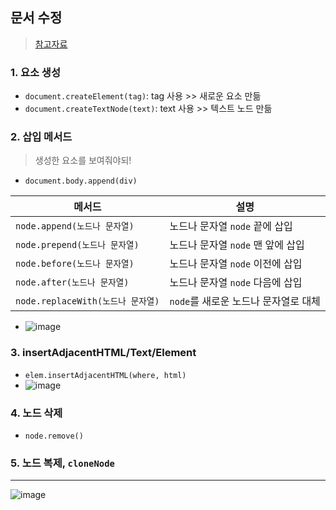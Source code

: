 ## 문서 수정
> [참고자료](https://ko.javascript.info/modifying-document)

### 1. 요소 생성
- `document.createElement(tag)`: tag 사용 >> 새로운 요소 만듦
- `document.createTextNode(text)`: text 사용 >> 텍스트 노드 만듦 

### 2. 삽입 메서드
> 생성한 요소를 보여줘야되!
- `document.body.append(div)`


|메서드|설명|
|----|----|
|`node.append(노드나 문자열)`|노드나 문자열 `node` 끝에 삽입|
|`node.prepend(노드나 문자열)`|노드나 문자열 `node` 맨 앞에 삽입|
|`node.before(노드나 문자열)`|노드나 문자열 `node` 이전에 삽입|
|`node.after(노드나 문자열)`|노드나 문자열 `node` 다음에 삽입|
|`node.replaceWith(노드나 문자열)`|`node`를 새로운 노드나 문자열로 대체|


- ![image](https://user-images.githubusercontent.com/61215550/211974678-d0f38d4a-b8bf-4a31-a24b-7e28918944ea.png)

### 3. insertAdjacentHTML/Text/Element
- `elem.insertAdjacentHTML(where, html)`
- ![image](https://user-images.githubusercontent.com/61215550/211974843-d1262228-e69b-4887-8a53-2437ba9ded99.png)

### 4. 노드 삭제
- `node.remove()`

### 5. 노드 복제, `cloneNode`

---
![image](https://user-images.githubusercontent.com/61215550/211975120-761dd835-bfaa-437c-b67f-2ad5f0debc8d.png)

